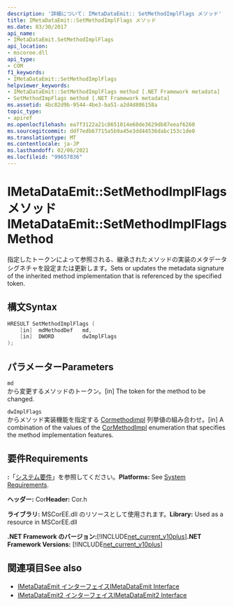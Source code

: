 ```yaml
---
description: '詳細について: IMetaDataEmit:: SetMethodImplFlags メソッド'
title: IMetaDataEmit::SetMethodImplFlags メソッド
ms.date: 03/30/2017
api_name:
- IMetaDataEmit.SetMethodImplFlags
api_location:
- mscoree.dll
api_type:
- COM
f1_keywords:
- IMetaDataEmit::SetMethodImplFlags
helpviewer_keywords:
- IMetaDataEmit::SetMethodImplFlags method [.NET Framework metadata]
- SetMethodImpFlags method [.NET Framework metadata]
ms.assetid: 4bc82d9b-9544-4be3-ba51-a2d4d806158a
topic_type:
- apiref
ms.openlocfilehash: ea7f3122a21c8651014e60de3629db87eeaf6260
ms.sourcegitcommit: ddf7edb67715a5b9a45e3dd44536dabc153c1de0
ms.translationtype: MT
ms.contentlocale: ja-JP
ms.lasthandoff: 02/06/2021
ms.locfileid: "99657836"
---
```

# <a name="imetadataemitsetmethodimplflags-method"></a><span data-ttu-id="6a70e-103">IMetaDataEmit::SetMethodImplFlags メソッド</span><span class="sxs-lookup"><span data-stu-id="6a70e-103">IMetaDataEmit::SetMethodImplFlags Method</span></span>

<span data-ttu-id="6a70e-104">指定したトークンによって参照される、継承されたメソッドの実装のメタデータシグネチャを設定または更新します。</span><span class="sxs-lookup"><span data-stu-id="6a70e-104">Sets or updates the metadata signature of the inherited method implementation that is referenced by the specified token.</span></span>  
  
## <a name="syntax"></a><span data-ttu-id="6a70e-105">構文</span><span class="sxs-lookup"><span data-stu-id="6a70e-105">Syntax</span></span>  
  
```cpp  
HRESULT SetMethodImplFlags (
    [in]  mdMethodDef   md,
    [in]  DWORD         dwImplFlags
);  
```  
  
## <a name="parameters"></a><span data-ttu-id="6a70e-106">パラメーター</span><span class="sxs-lookup"><span data-stu-id="6a70e-106">Parameters</span></span>  

 `md`  
 <span data-ttu-id="6a70e-107">から変更するメソッドのトークン。</span><span class="sxs-lookup"><span data-stu-id="6a70e-107">[in] The token for the method to be changed.</span></span>  
  
 `dwImplFlags`  
 <span data-ttu-id="6a70e-108">からメソッド実装機能を指定する [Cormethodimpl](cormethodimpl-enumeration.md) 列挙値の組み合わせ。</span><span class="sxs-lookup"><span data-stu-id="6a70e-108">[in] A combination of the values of the [CorMethodImpl](cormethodimpl-enumeration.md) enumeration that specifies the method implementation features.</span></span>  
  
## <a name="requirements"></a><span data-ttu-id="6a70e-109">要件</span><span class="sxs-lookup"><span data-stu-id="6a70e-109">Requirements</span></span>  

 <span data-ttu-id="6a70e-110">**:**「[システム要件](../../get-started/system-requirements.md)」を参照してください。</span><span class="sxs-lookup"><span data-stu-id="6a70e-110">**Platforms:** See [System Requirements](../../get-started/system-requirements.md).</span></span>  
  
 <span data-ttu-id="6a70e-111">**ヘッダー:** Cor</span><span class="sxs-lookup"><span data-stu-id="6a70e-111">**Header:** Cor.h</span></span>  
  
 <span data-ttu-id="6a70e-112">**ライブラリ:** MSCorEE.dll のリソースとして使用されます。</span><span class="sxs-lookup"><span data-stu-id="6a70e-112">**Library:** Used as a resource in MSCorEE.dll</span></span>  
  
 <span data-ttu-id="6a70e-113">**.NET Framework のバージョン:**[!INCLUDE[net_current_v10plus](../../../../includes/net-current-v10plus-md.md)]</span><span class="sxs-lookup"><span data-stu-id="6a70e-113">**.NET Framework Versions:** [!INCLUDE[net_current_v10plus](../../../../includes/net-current-v10plus-md.md)]</span></span>  
  
## <a name="see-also"></a><span data-ttu-id="6a70e-114">関連項目</span><span class="sxs-lookup"><span data-stu-id="6a70e-114">See also</span></span>

- [<span data-ttu-id="6a70e-115">IMetaDataEmit インターフェイス</span><span class="sxs-lookup"><span data-stu-id="6a70e-115">IMetaDataEmit Interface</span></span>](imetadataemit-interface.md)
- [<span data-ttu-id="6a70e-116">IMetaDataEmit2 インターフェイス</span><span class="sxs-lookup"><span data-stu-id="6a70e-116">IMetaDataEmit2 Interface</span></span>](imetadataemit2-interface.md)
